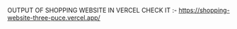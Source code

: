    OUTPUT OF SHOPPING WEBSITE IN VERCEL CHECK IT :-   https://shopping-website-three-puce.vercel.app/
